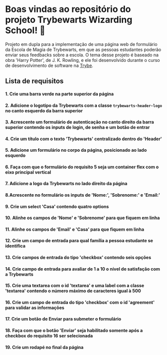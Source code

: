# Boas vindas ao repositório do projeto Trybewarts Wizarding School! :mage:

Projeto em dupla para a implementação de uma página web de formulário da Escola de Magia de Trybewarts, em que as pessoas estudantes poderão enviar seus
feedbacks sobre a escola. O tema desse projeto é baseado na obra 'Harry Potter', de J. K. Rowling, e ele foi desenvolvido durante o curso de desenvolvimento de software na [Trybe](https://www.betrybe.com/).


## Lista de requisitos

#### 1. Crie uma barra verde na parte superior da página
#### 2. Adicione o logotipo da Trybewarts com a classe `trybewarts-header-logo` no canto esquerdo da barra superior
#### 3. Acrescente um formulário de autenticação no canto direito da barra superior contendo os inputs de login, de senha e um botão de entrar
#### 4. Crie um título com o texto 'Trybewarts' centralizado dentro do 'Header'
#### 5. Adicione um formulário no corpo da página, posicionado ao lado esquerdo
#### 6. Faça com que o formulário do requisito 5 seja um container flex com o eixo principal vertical
#### 7. Adicione a logo da Trybewarts no lado direito da página
#### 8.Acrescente no formulário os inputs de 'Nome:', 'Sobrenome:' e 'Email:'
#### 9. Crie um select 'Casa' contendo quatro options
#### 10. Alinhe os campos de 'Nome' e 'Sobrenome' para que fiquem em linha
#### 11. Alinhe os campos de 'Email' e 'Casa' para que fiquem em linha
#### 12. Crie um campo de entrada para qual família a pessoa estudante se identifica
#### 13. Crie campos de entrada do tipo 'checkbox' contendo seis opções
#### 14. Crie campo de entrada para avaliar de 1 a 10 o nível de satisfação com a Trybewarts
#### 15. Crie uma textarea com o id 'textarea' e uma label com a classe 'textarea' contendo o número máximo de caracteres igual à 500
#### 16. Crie um campo de entrada do tipo 'checkbox' com o id 'agreement' para validar as informações
#### 17. Crie um botão de Enviar para submeter o formulário
#### 18. Faça com que o botão 'Enviar' seja habilitado somente após a checkbox do requisito 16 ser selecionada
#### 19. Crie um rodapé no final da página
